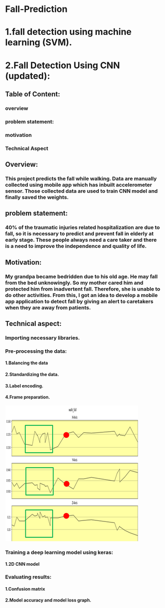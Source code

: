 # Fall-Prediction
# 1.fall detection using machine learning (SVM).
# 2.Fall Detection Using CNN (updated):
## Table of Content:
   ### overview
   ### problem statement:
   ### motivation
   ### Technical Aspect
 
## Overview:
   ### This project predicts the fall while walking. Data are manually collected using mobile app which has inbuilt accelerometer sensor. Those collected data are used to train CNN model and finally saved the weights.
## problem statement:
   ### 40% of the traumatic injuries related hospitalization are due to fall, so it is necessary to predict and prevent fall in elderly at early stage. These people always need a care taker and there is a need to improve the independence and quality of life.
## Motivation:
   ### My grandpa became bedridden due to his old age. He may fall from the bed unknowingly. So my mother cared him and protected him from inadvertent fall. Therefore, she is unable to do other activities. From this, I got an idea to develop a mobile app application to detect fall by giving an alert to caretakers when they are away from patients.
## Technical aspect:
   ### Importing necessary libraries.
   
   ### Pre-processing the data:
   #### 1.Balancing the data
   #### 2.Standardizing the data.
   #### 3.Label encoding.
   #### 4.Frame preparation.
   ![](images/frame-preparation.png)
   
   
   ### Training a deep learning model using keras:
   #### 1.2D CNN model
   
   ### Evaluating results:
   #### 1.Confusion matrix
   #### 2.Model accuracy and model loss graph.
   


